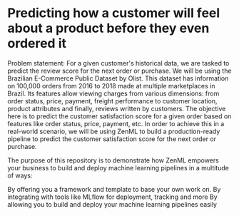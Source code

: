 # Predicting how a customer will feel about a product before they even ordered it
Problem statement: For a given customer's historical data, we are tasked to predict the review score for the next order or purchase. We will be using the Brazilian E-Commerce Public Dataset by Olist. This dataset has information on 100,000 orders from 2016 to 2018 made at multiple marketplaces in Brazil. Its features allow viewing charges from various dimensions: from order status, price, payment, freight performance to customer location, product attributes and finally, reviews written by customers. The objective here is to predict the customer satisfaction score for a given order based on features like order status, price, payment, etc. In order to achieve this in a real-world scenario, we will be using ZenML to build a production-ready pipeline to predict the customer satisfaction score for the next order or purchase.

The purpose of this repository is to demonstrate how ZenML empowers your business to build and deploy machine learning pipelines in a multitude of ways:

By offering you a framework and template to base your own work on.
By integrating with tools like MLflow for deployment, tracking and more
By allowing you to build and deploy your machine learning pipelines easily
